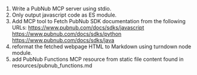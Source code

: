 1. Write a PubNub MCP server using stdio.
2. Only output javascript code as ES module.
3. Add MCP tool to Fetch PubNub SDK documentation from the following URLs:
https://www.pubnub.com/docs/sdks/javascript
https://www.pubnub.com/docs/sdks/python
https://www.pubnub.com/docs/sdks/java
5. reformat the fetched webpage HTML to Markdown using turndown node module.
4. add PubNub Functions MCP resource from static file content found in resources/pubnub_functions.md

